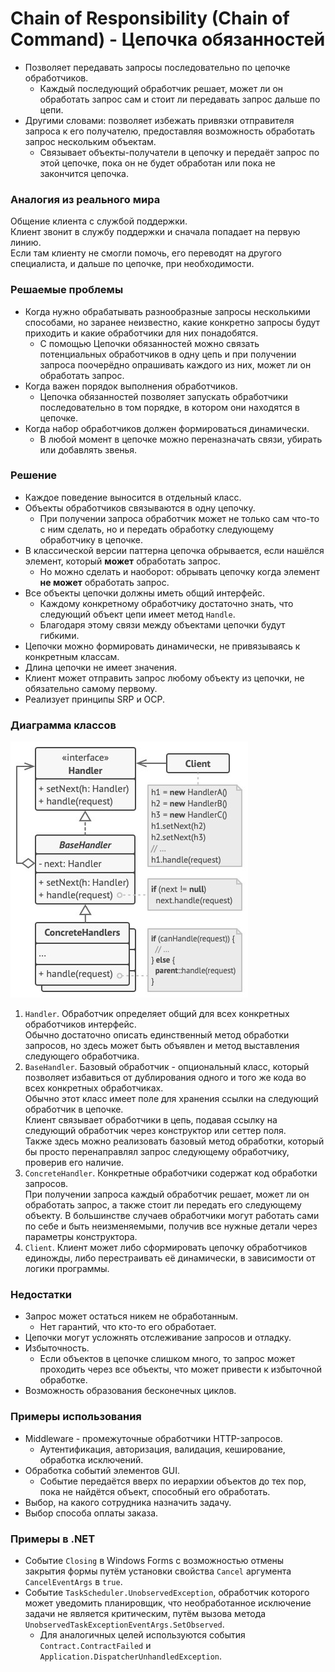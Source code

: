 ﻿# Chain of Responsibility (Chain of Command) - Цепочка обязанностей
* Позволяет передавать запросы последовательно по цепочке обработчиков.
  * Каждый последующий обработчик решает, может ли он обработать запрос сам и стоит ли передавать запрос дальше по цепи.
* Другими словами: позволяет избежать привязки отправителя запроса к его получателю, предоставляя возможность обработать запрос нескольким объектам.
  * Связывает объекты-получатели в цепочку и передаёт запрос по этой цепочке, пока он не будет обработан или пока не закончится цепочка.

### Аналогия из реального мира
Общение клиента с службой поддержки.  
Клиент звонит в службу поддержки и сначала попадает на первую линию.  
Если там клиенту не смогли помочь, его переводят на другого специалиста, и дальше по цепочке, при необходимости.

### Решаемые проблемы
* Когда нужно обрабатывать разнообразные запросы несколькими способами, но заранее неизвестно, какие конкретно запросы будут приходить и какие обработчики для них понадобятся.
  * С помощью Цепочки обязанностей можно связать потенциальных обработчиков в одну цепь и при получении запроса поочерёдно опрашивать каждого из них, может ли он обработать запрос.
* Когда важен порядок выполнения обработчиков.
  * Цепочка обязанностей позволяет запускать обработчики последовательно в том порядке, в котором они находятся в цепочке.
* Когда набор обработчиков должен формироваться динамически.
  * В любой момент в цепочке можно переназначать связи, убирать или добавлять звенья.

### Решение
* Каждое поведение выносится в отдельный класс.
* Объекты обработчиков связываются в одну цепочку.
  * При получении запроса обработчик может не только сам что-то с ним сделать, но и передать обработку следующему обработчику в цепочке.
* В классической версии паттерна цепочка обрывается, если нашёлся элемент, который **может** обработать запрос.
  * Но можно сделать и наоборот: обрывать цепочку когда элемент **не может** обработать запрос.
* Все объекты цепочки должны иметь общий интерфейс.
  * Каждому конкретному обработчику достаточно знать, что следующий объект цепи имеет метод `Handle`.
  * Благодаря этому связи между объектами цепочки будут гибкими.
* Цепочки можно формировать динамически, не привязываясь к конкретным классам.
* Длина цепочки не имеет значения.
* Клиент может отправить запрос любому объекту из цепочки, не обязательно самому первому.
* Реализует принципы SRP и OCP.

### Диаграмма классов
![Class diagram](ChainOfResponsibility.jpg)
1. `Handler`. Обработчик определяет общий для всех конкретных обработчиков интерфейс.  
Обычно достаточно описать единственный метод обработки запросов, но здесь может быть объявлен и метод выставления следующего обработчика.
2. `BaseHandler`. Базовый обработчик - опциональный класс, который позволяет избавиться от дублирования одного и того же кода во всех конкретных обработчиках.  
Обычно этот класс имеет поле для хранения ссылки на следующий обработчик в цепочке.  
Клиент связывает обработчики в цепь, подавая ссылку на следующий обработчик через конструктор или сеттер поля.  
Также здесь можно реализовать базовый метод обработки, который бы просто перенаправлял запрос следующему обработчику, проверив его наличие.
3. `ConcreteHandler`. Конкретные обработчики содержат код обработки запросов.  
При получении запроса каждый обработчик решает, может ли он обработать запрос, а также стоит ли передать его следующему объекту.
В большинстве случаев обработчики могут работать сами по себе и быть неизменяемыми, получив все нужные детали через параметры конструктора.
4. `Client`. Клиент может либо сформировать цепочку обработчиков единожды, либо перестраивать её динамически, в зависимости от логики программы.

### Недостатки
* Запрос может остаться никем не обработанным.
  * Нет гарантий, что кто-то его обработает.
* Цепочки могут усложнять отслеживание запросов и отладку.
* Избыточность.
  * Если объектов в цепочке слишком много, то запрос может проходить через все объекты, что может привести к избыточной обработке.
* Возможность образования бесконечных циклов.

### Примеры использования
* Middleware - промежуточные обработчики HTTP-запросов.
  * Аутентификация, авторизация, валидация, кеширование, обработка исключений.
* Обработка событий элементов GUI.
  * Событие передаётся вверх по иерархии объектов до тех пор, пока не найдётся объект, способный его обработать.
* Выбор, на какого сотрудника назначить задачу.
* Выбор способа оплаты заказа.

### Примеры в .NET
* Событие `Closing` в Windows Forms с возможностью отмены закрытия формы путём установки свойства `Cancel` аргумента `CancelEventArgs` в `true`.
* Событие `TaskScheduler.UnobservedException`, обработчик которого может уведомить планировщик, что необработанное исключение задачи не является критическим, путём вызова метода `UnobservedTaskExceptionEventArgs.SetObserved`.
  * Для аналогичных целей используются события `Contract.ContractFailed` и `Application.DispatcherUnhandledException`.
